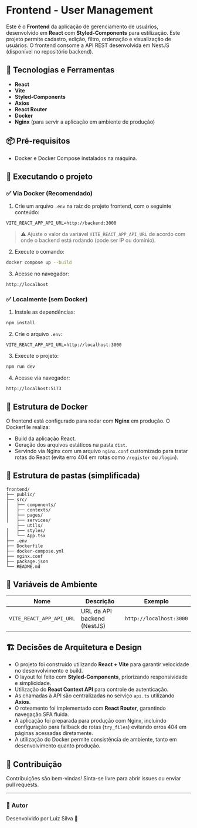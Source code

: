 
# Frontend - User Management

Este é o **Frontend** da aplicação de gerenciamento de usuários, desenvolvido em **React** com **Styled-Components** para estilização. Este projeto permite cadastro, edição, filtro, ordenação e visualização de usuários. O frontend consome a API REST desenvolvida em NestJS (disponível no repositório backend).

## 🧠 Tecnologias e Ferramentas

- **React**
- **Vite**
- **Styled-Components**
- **Axios**
- **React Router**
- **Docker**
- **Nginx** (para servir a aplicação em ambiente de produção)

## 📦 Pré-requisitos

- Docker e Docker Compose instalados na máquina.

## 🚀 Executando o projeto

### ✅ Via Docker (Recomendado)

1. Crie um arquivo `.env` na raiz do projeto frontend, com o seguinte conteúdo:

```env
VITE_REACT_APP_API_URL=http://backend:3000
```

> ⚠️ Ajuste o valor da variável `VITE_REACT_APP_API_URL` de acordo com onde o backend está rodando (pode ser IP ou domínio).

2. Execute o comando:

```bash
docker compose up --build
```

3. Acesse no navegador:

```plaintext
http://localhost
```

### ✅ Localmente (sem Docker)

1. Instale as dependências:

```bash
npm install
```

2. Crie o arquivo `.env`:

```env
VITE_REACT_APP_API_URL=http://localhost:3000
```

3. Execute o projeto:

```bash
npm run dev
```

4. Acesse via navegador:

```plaintext
http://localhost:5173
```

## 🐳 Estrutura de Docker

O frontend está configurado para rodar com **Nginx** em produção. O Dockerfile realiza:

- Build da aplicação React.
- Geração dos arquivos estáticos na pasta `dist`.
- Servindo via Nginx com um arquivo `nginx.conf` customizado para tratar rotas do React (evita erro 404 em rotas como `/register` ou `/login`).

## 📁 Estrutura de pastas (simplificada)

```
frontend/
├── public/
├── src/
│   ├── components/
│   ├── contexts/
│   ├── pages/
│   ├── services/
    ├── utils/
│   ├── styles/
│   └── App.tsx
├── .env
├── Dockerfile
├── docker-compose.yml
├── nginx.conf
├── package.json
└── README.md
```

## 🔧 Variáveis de Ambiente

| Nome           | Descrição                          | Exemplo                      |
| ---------------| ---------------------------------- | ---------------------------- |
| `VITE_REACT_APP_API_URL` | URL da API backend (NestJS)       | `http://localhost:3000`      |

## 🏗️ Decisões de Arquitetura e Design

- O projeto foi construído utilizando **React + Vite** para garantir velocidade no desenvolvimento e build.
- O layout foi feito com **Styled-Components**, priorizando responsividade e simplicidade.
- Utilização do **React Context API** para controle de autenticação.
- As chamadas à API são centralizadas no serviço `api.ts` utilizando **Axios**.
- O roteamento foi implementado com **React Router**, garantindo navegação SPA fluida.
- A aplicação foi preparada para produção com Nginx, incluindo configuração para fallback de rotas (`try_files`) evitando erros 404 em páginas acessadas diretamente.
- A utilização do Docker permite consistência de ambiente, tanto em desenvolvimento quanto produção.

## 🤝 Contribuição

Contribuições são bem-vindas! Sinta-se livre para abrir issues ou enviar pull requests.

---

### 🧠 Autor

Desenvolvido por Luiz Silva 🚀
